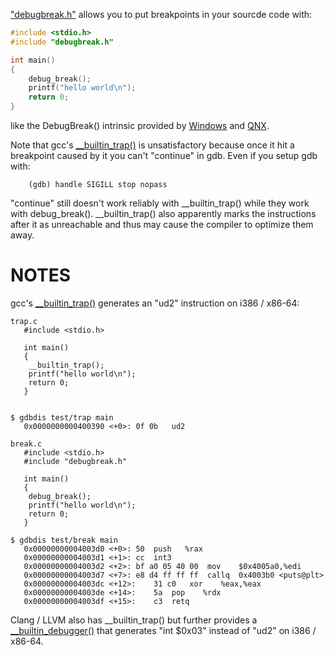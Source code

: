 ["debugbreak.h"](https://github.com/scottt/debugbreak/blob/master/debugbreak.h) allows you to put breakpoints in your sourcde code with:
```C
#include <stdio.h>
#include "debugbreak.h"

int main()
{
	debug_break();
	printf("hello world\n");
	return 0;
}
```
like the DebugBreak() intrinsic provided by [Windows](http://msdn.microsoft.com/en-us/library/ea9yy3ey.aspx) and [QNX](http://www.qnx.com/developers/docs/6.3.0SP3/neutrino/lib_ref/d/debugbreak.html).

Note that gcc's [__builtin_trap()](http://gcc.gnu.org/onlinedocs/gcc/Other-Builtins.html#index-g_t_005f_005fbuiltin_005ftrap-3278) is unsatisfactory because once it hit a breakpoint caused by it you can't "continue" in gdb. Even if you setup gdb with:
```
	(gdb) handle SIGILL stop nopass
```
"continue" still doesn't work reliably with __builtin_trap() while they work with debug_break(). __builtin_trap() also apparently marks the instructions after it as unreachable and thus may cause the compiler to optimize them away.

NOTES
================================

gcc's [__builtin_trap()](http://gcc.gnu.org/onlinedocs/gcc/Other-Builtins.html#index-g_t_005f_005fbuiltin_005ftrap-3278) generates an "ud2" instruction on i386 / x86-64:
```
trap.c
   #include <stdio.h>
   
   int main()
   {
   	__builtin_trap();
   	printf("hello world\n");
   	return 0;
   }
   
   
$ gdbdis test/trap main
   0x0000000000400390 <+0>:	0f 0b	ud2    

break.c
   #include <stdio.h>
   #include "debugbreak.h"
   
   int main()
   {
   	debug_break();
   	printf("hello world\n");
   	return 0;
   }

$ gdbdis test/break main
   0x00000000004003d0 <+0>:	50	push   %rax
   0x00000000004003d1 <+1>:	cc	int3   
   0x00000000004003d2 <+2>:	bf a0 05 40 00	mov    $0x4005a0,%edi
   0x00000000004003d7 <+7>:	e8 d4 ff ff ff	callq  0x4003b0 <puts@plt>
   0x00000000004003dc <+12>:	31 c0	xor    %eax,%eax
   0x00000000004003de <+14>:	5a	pop    %rdx
   0x00000000004003df <+15>:	c3	retq   
```
Clang / LLVM also has __builtin_trap() but further provides a  [__builtin_debugger()](http://lists.cs.uiuc.edu/pipermail/llvm-commits/Week-of-Mon-20120507/142621.html) that generates "int $0x03" instead of "ud2" on i386 / x86-64.
